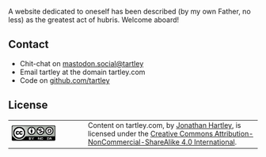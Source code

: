 <!--
.. title: About tartley.com
.. slug: about
.. date: 2020-06-11 16:12:34 UTC-05:00
.. link: 
.. description: 
.. type: text
.. author: Jonathan Hartley
-->

A website dedicated to oneself has been described (by my own Father, no less) as the greatest act of hubris. Welcome aboard!

## Contact

* Chit-chat on [mastodon.social@tartley](https://mastodon.social/@tartley)
* Email tartley at the domain tartley.com
* Code on [github.com/tartley](https://github.com/tartley)

## License

<table><tr><td width=140>
<a rel="license" href="http://creativecommons.org/licenses/by-nc-sa/4.0/"><img alt="Creative Commons License" style="border-width:0" src="/files/2020/creative-commons-by-nc-sa.png" width=88 height=31 /></a>
</td><td>
<span xmlns:dct="http://purl.org/dc/terms/" property="dct:title">Content on tartley.com</span>, by <a xmlns:cc="http://creativecommons.org/ns#" href="mailto://tartley @ the domain tartley dot com" property="cc:attributionName" rel="cc:attributionURL">Jonathan Hartley</a>, is licensed under the <a rel="license" href="http://creativecommons.org/licenses/by-nc-sa/4.0/">Creative Commons Attribution-NonCommercial-ShareAlike 4.0 International</a>.
</td></tr></table>

<br />

